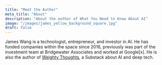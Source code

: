 ```yaml
---
title: "Meet the Author"
meta_title: "About"
description: "About the author of What You Need to Know About AI"
image: "/images/james_yellow_background_square.jpg"
draft: false
---
```


James Wang is a technologist, entrepreneur, and investor in AI. He has funded companies within the space since 2016, previously was part of the investment team at Bridgewater Associates and worked at Google[x]. He is also the author of [Weighty Thoughts](https://weightythoughts.com), a Substack about AI and deep tech.
